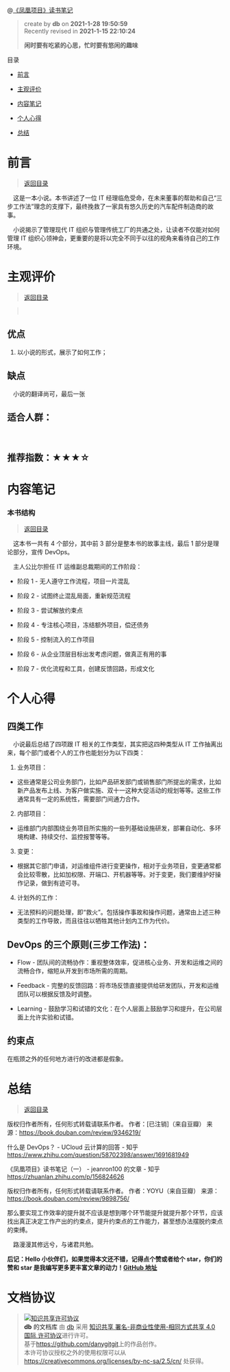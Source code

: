 @[《凤凰项目》读书笔记](https://github.com/danygitgit/document-library)

> create by **db** on **2021-1-28 19:50:59**  
> Recently revised in **2021-1-15 22:10:24**
>
> **闲时要有吃紧的心思，忙时要有悠闲的趣味**

<a id="catalog">目录</a>

- [前言](#preface)

- [主观评价](#book-evaluate)

- [内容笔记](#content-notes)

- [个人心得](#my-learning)

- [总结](#summary)

# <a  id="preface">前言</a>

> [返回目录](#catalog)

&emsp;这是一本小说。本书讲述了一位 IT 经理临危受命，在未来董事的帮助和自己“三步工作法”理念的支撑下，最终挽救了一家具有悠久历史的汽车配件制造商的故事。

&emsp;小说揭示了管理现代 IT 组织与管理传统工厂的共通之处，让读者不仅能对如何管理 IT 组织心领神会，更重要的是将以完全不同于以往的视角来看待自己的工作环境。

# <a  id="book-evaluate">主观评价</a>

> [返回目录](#catalog)

> &emsp;

## 优点

1. 以小说的形式，展示了如何工作；

## 缺点

&emsp;小说的翻译尚可，最后一张

## 适合人群：

&emsp;

## 推荐指数：★★★☆

# <a  id="content-notes">内容笔记</a>

### 本书结构

> [返回目录](#catalog)

&emsp;这本书一共有 4 个部分，其中前 3 部分是整本书的故事主线，最后 1 部分是理论部分，宣传 DevOps。

&emsp;主人公比尔担任 IT 运维副总裁期间的工作阶段：

- 阶段 1 - 无人遵守工作流程，项目一片混乱

- 阶段 2 - 试图终止混乱局面，重新规范流程

- 阶段 3 - 尝试解放约束点

- 阶段 4 - 专注核心项目，冻结额外项目，偿还债务

- 阶段 5 - 控制流入的工作项目

- 阶段 6 - 从企业顶层目标出发考虑问题，做真正有用的事

- 阶段 7 - 优化流程和工具，创建反馈回路，形成文化

<!-- &emsp;如果这本书的三部分做个简单的小结，我觉得应该是：

### 第一部分：焦头烂额，混乱之治，身心俱疲，无奈请辞

&emsp;任务执行是串行，没有边界，任务处理优先级是随机的，事件的连锁效应比较明显，总体来看，技术债务繁重，已经难以为继。

### 第二部分：理性回归，有的放矢，休养生息，对齐目标

&emsp;对任务的轻重缓急进行重新思考，处理半成品，流程化迭代，开始偿还技术债务，同时和业务侧进行沟通，对齐目标

### 第三部分：打破边界，快速交付，忙而不乱，人生巅峰

&emsp;打破团队边界，统一思想，快速迭代，快速交付，整合过程中逐步标准化和流程化，做到忙而不乱。 -->

# <a  id="my-learning)">个人心得</a>

## 四类工作

&emsp;小说最后总结了四项跟 IT 相关的工作类型，其实把这四种类型从 IT 工作抽离出来，每个部门或者个人的工作也能划分为以下四类：

1. 业务项目：

- 这些通常是公司业务部门，比如产品研发部门或销售部门所提出的需求，比如新产品发布上线、为客户做实施、双十一这种大促活动的规划等等。这些工作通常具有一定的系统性，需要部门间通力合作。

2. 内部项目：

- 运维部门内部围绕业务项目所实施的一些列基础设施研发，部署自动化、多环境构建、持续交付、监控报警等等。

3. 变更：

- 根据其它部门申请，对运维组件进行变更操作，相对于业务项目，变更通常都会比较零散，比如加权限、开端口、开机器等等。对于变更，我们要维护好操作记录，做到有迹可寻。

4. 计划外的工作：

- 无法预料的问题处理，即“救火”。包括操作事故和操作问题，通常由上述三种类型的工作导致，而且往往以牺牲其他计划内工作为代价。

## DevOps 的三个原则(三步工作法)：

- Flow - 团队间的流畅协作：重视整体效率，促进核心业务、开发和运维之间的流畅合作，缩短从开发到市场所需的周期。

- Feedback - 完整的反馈回路：将市场反馈直接提供给研发团队，开发和运维团队可以根据反馈及时调整。

- Learning - 鼓励学习和试错的文化：在个人层面上鼓励学习和提升，在公司层面上允许实验和试错。

## 约束点

在瓶颈之外的任何地方进行的改进都是假象。

# <a  id="summary">总结</a>

> [返回目录](#catalog)

版权归作者所有，任何形式转载请联系作者。
作者：[已注销]（来自豆瓣）
来源：https://book.douban.com/review/9346219/

什么是 DevOps？ - UCloud 云计算的回答 - 知乎
https://www.zhihu.com/question/58702398/answer/1691681949

《凤凰项目》读书笔记（一） - jeanron100 的文章 - 知乎
https://zhuanlan.zhihu.com/p/156824626

版权归作者所有，任何形式转载请联系作者。
作者：YOYU（来自豆瓣）
来源：https://book.douban.com/review/9898756/

那么要实现工作效率的提升就不应该是想到哪个环节能提升就提升那个环节，应该找出真正决定工作产出的约束点，提升约束点的工作能力，甚至想办法摆脱约束点的束缚。

&emsp;路漫漫其修远兮，与诸君共勉。

**后记：Hello 小伙伴们，如果觉得本文还不错，记得点个赞或者给个 star，你们的赞和 star 是我编写更多更丰富文章的动力！[GitHub 地址](https://github.com/danygitgit/document-library)**

# 文档协议

> <a rel="license" href="http://creativecommons.org/licenses/by-nc-sa/4.0/"><img alt="知识共享许可协议" style="border-width:0" src="//p3-juejin.byteimg.com/tos-cn-i-k3u1fbpfcp/c2c2a873bdad472f88ee6143620245de~tplv-k3u1fbpfcp-zoom-1.image" /></a><br /><a xmlns:dct="http://purl.org/dc/terms/" property="dct:title">**db** 的文档库</a> 由 <a xmlns:cc="http://creativecommons.org/ns#" href="db" property="cc:attributionName" rel="cc:attributionURL">db</a> 采用 <a rel="license" href="http://creativecommons.org/licenses/by-nc-sa/4.0/">知识共享 署名-非商业性使用-相同方式共享 4.0 国际 许可协议</a>进行许可。<br />基于<a xmlns:dct="http://purl.org/dc/terms/" href="https://github.com/danygitgit" rel="dct:source">https://github.com/danygitgit</a>上的作品创作。<br />本许可协议授权之外的使用权限可以从 <a xmlns:cc="http://creativecommons.org/ns#" href="https://creativecommons.org/licenses/by-nc-sa/2.5/cn/" rel="cc:morePermissions">https://creativecommons.org/licenses/by-nc-sa/2.5/cn/</a> 处获得。
